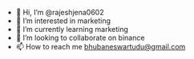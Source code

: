 - 👋 Hi, I’m @rajeshjena0602
- 👀 I’m interested in marketing
- 🌱 I’m currently learning marketing
- 💞️ I’m looking to collaborate on binance
- 📫 How to reach me bhubaneswartudu@gmail.com

<!---
rajeshjena0602/rajeshjena0602 is a ✨ special ✨ repository because its `README.md` (this file) appears on your GitHub profile.
You can click the Preview link to take a look at your changes.
--->
